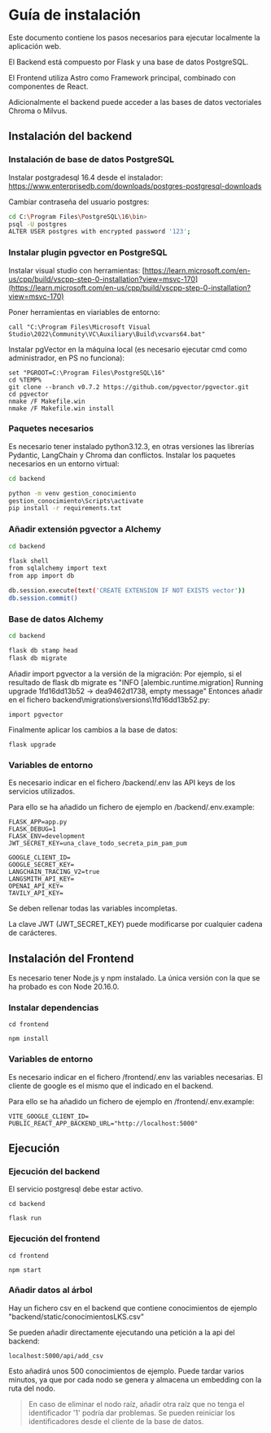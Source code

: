 # Guía de instalación

Este documento contiene los pasos necesarios para ejecutar localmente la aplicación web.

El Backend está compuesto por Flask y una base de datos PostgreSQL.

El Frontend utiliza Astro como Framework principal, combinado con componentes de React.

Adicionalmente el backend puede acceder a las bases de datos vectoriales Chroma o Milvus.

  

## Instalación del backend
### Instalación de base de datos PostgreSQL
Instalar postgradesql 16.4 desde el instalador: 
https://www.enterprisedb.com/downloads/postgres-postgresql-downloads

Cambiar contraseña del usuario postgres:
````bash
cd C:\Program Files\PostgreSQL\16\bin>
psql -U postgres
ALTER USER postgres with encrypted password '123';
````
### Instalar plugin pgvector en PostgreSQL
Instalar visual studio con herramientas: 
[https://learn.microsoft.com/en-us/cpp/build/vscpp-step-0-installation?view=msvc-170](https://learn.microsoft.com/en-us/cpp/build/vscpp-step-0-installation?view=msvc-170)

Poner herramientas en viariables de entorno: 
````
call "C:\Program Files\Microsoft Visual Studio\2022\Community\VC\Auxiliary\Build\vcvars64.bat"
````

Instalar pgVector en la máquina local (es necesario ejecutar cmd como administrador, en PS no funciona): 
````
set "PGROOT=C:\Program Files\PostgreSQL\16"
cd %TEMP%
git clone --branch v0.7.2 https://github.com/pgvector/pgvector.git
cd pgvector
nmake /F Makefile.win 
nmake /F Makefile.win install
````  

### Paquetes necesarios
Es necesario tener instalado python3.12.3, en otras versiones las librerías Pydantic, LangChain y Chroma dan conflictos.
Instalar los paquetes necesarios  en un entorno virtual:

````bash
cd backend

python -m venv gestion_conocimiento
gestion_conocimiento\Scripts\activate
pip install -r requirements.txt
````

### Añadir extensión pgvector a Alchemy
````bash
cd backend

flask shell
from sqlalchemy import text
from app import db

db.session.execute(text('CREATE EXTENSION IF NOT EXISTS vector'))
db.session.commit()
````

### Base de datos Alchemy
````bash
cd backend

flask db stamp head
flask db migrate
````

Añadir import pgvector a la versión de la migración:
Por ejemplo, si el resultado de flask db migrate es "INFO  [alembic.runtime.migration] Running upgrade 1fd16dd13b52 -> dea9462d1738, empty message"
Entonces añadir en el fichero backend\migrations\versions\1fd16dd13b52.py: 
````
import pgvector
````
Finalmente aplicar los cambios a la base de datos:
````
flask upgrade
````

### Variables de entorno

Es necesario indicar en el fichero /backend/.env las API keys de los servicios utilizados.

Para ello se ha añadido un fichero de ejemplo en /backend/.env.example:

````
FLASK_APP=app.py
FLASK_DEBUG=1
FLASK_ENV=development
JWT_SECRET_KEY=una_clave_todo_secreta_pim_pam_pum

GOOGLE_CLIENT_ID=
GOOGLE_SECRET_KEY=
LANGCHAIN_TRACING_V2=true
LANGSMITH_API_KEY=
OPENAI_API_KEY=
TAVILY_API_KEY=
````

Se deben rellenar todas las variables incompletas.

La clave JWT (JWT_SECRET_KEY) puede modificarse por cualquier cadena de carácteres.

## Instalación del Frontend

Es necesario tener Node.js y npm instalado. 
La única versión con la que se ha probado es con Node 20.16.0.

### Instalar dependencias

````
cd frontend

npm install
````
### Variables de entorno
Es necesario indicar en el fichero /frontend/.env las variables necesarias.
El cliente de google es el mismo que el indicado en el backend.

Para ello se ha añadido un fichero de ejemplo en /frontend/.env.example:
````
VITE_GOOGLE_CLIENT_ID=
PUBLIC_REACT_APP_BACKEND_URL="http://localhost:5000"
````

## Ejecución
### Ejecución del backend
El servicio postgresql debe estar activo.
````
cd backend

flask run
````
### Ejecución del frontend
````
cd frontend

npm start
````

### Añadir datos al árbol
Hay un fichero csv en el backend que contiene conocimientos de ejemplo "backend/static/conocimientosLKS.csv"

Se pueden añadir directamente ejecutando una petición a la api del backend: 
````
localhost:5000/api/add_csv
````
Esto añadirá unos 500 conocimientos de ejemplo.
Puede tardar varios minutos, ya que por cada nodo se genera y almacena un embedding con la ruta del nodo.

> En caso de eliminar el nodo raíz, añadir otra raíz que no tenga el identificador '1' podría dar problemas. Se pueden reiniciar los identificadores desde el cliente de la base de datos.
